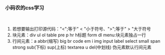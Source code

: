 ### 小码农的css学习
<br/>
<ol>
  <li> 若想要输出打印源代码："&lt";等于" < "小于符号、"&gt";等于" > "大于符号</li>
  <li>块元素：div ul ol table pre p hr h标题 form dl  menu:块元素独占一行</li>
  <li>行间元素：a abbr(缩写) big br code em i img input label select small span strong sub(下标) sup(上标) textarea u del(中划线) 伪元素默认行间元素</li>
</ol>
